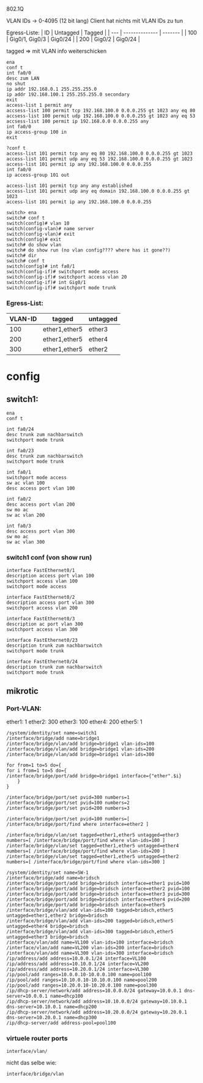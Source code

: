802.1Q

VLAN IDs -> 0-4095 (12 bit lang)
Client hat nichts mit VLAN IDs zu tun

Egress-Liste:
| ID  | Untagged       | Tagged  |
| --- | -------------- | ------- |
| 100 | Gig0/1, Gig0/3 | Gig0/24 |
| 200 | Gig0/2         | Gig0/24 |

tagged => mit VLAN info weiterschicken

~~~cisco
ena
conf t
int fa0/0
desc zum LAN
no shut
ip addr 192.168.0.1 255.255.255.0
ip addr 192.168.100.1 255.255.255.0 secondary
exit
access-list 1 permit any
accsess-list 100 permit tcp 192.168.100.0 0.0.0.255 gt 1023 any eq 80
accsess-list 100 permit udp 192.168.100.0 0.0.0.255 gt 1023 any eq 53
accsess-list 100 permit ip 192.168.0.0 0.0.0.255 any
int fa0/0
ip access-group 100 in
exit

?conf t
access-list 101 permit tcp any eq 80 192.168.100.0 0.0.0.255 gt 1023
access-list 101 permit udp any eq 53 192.168.100.0 0.0.0.255 gt 1023
access-list 101 permit ip any 192.168.100.0 0.0.0.255
int fa0/0
ip access-group 101 out
~~~

~~~cisco
access-list 101 permit tcp any any established
access-list 101 permit udp any eq domain 192.168.100.0 0.0.0.255 gt 1023
access-list 101 permit ip any 192.168.100.0 0.0.0.255
~~~

~~~cisco
switch> ena
switch# conf t
switch(config)# vlan 10
switch(config-vlan)# name server
switch(config-vlan)# exit
switch(config)# exit
switch# do show vlan
switch# do show run (no vlan config???? where has it gone??)
switch# dir
switch# conf t
switch(config)# int fa0/1
switch(config-if)# switchport mode access
switch(config-if)# switchport access vlan 20
switch(config-if)# int Gig0/1
switch(config-if)# switchport mode trunk
~~~

### Egress-List: 
| VLAN-ID | tagged        | untagged |
| ------- | ------------- | -------- |
| 100     | ether1,ether5 | ether3   |
| 200     | ether1,ether5 | ether4   |
| 300     | ether1,ether5 | ether2   |





# config 
## switch1:
~~~cisco
ena
conf t

int fa0/24
desc trunk zum nachbarswitch
switchport mode trunk

int fa0/23
desc trunk zum nachbarswitch
switchport mode trunk

int fa0/1
switchport mode access
sw ac vlan 100
desc access port vlan 100

int fa0/2
desc access port vlan 200
sw mo ac
sw ac vlan 200

int fa0/3
desc access port vlan 300
sw mo ac
sw ac vlan 300
~~~
### switch1 conf (von show run)
~~~cisco
interface FastEthernet0/1
description access port vlan 100
switchport access vlan 100
switchport mode access

interface FastEthernet0/2
description access port vlan 300
switchport access vlan 200

interface FastEthernet0/3
description ac port vlan 300
switchport access vlan 300

interface FastEthernet0/23
description trunk zum nachbarswitch
switchport mode trunk

interface FastEthernet0/24
description trunk zum nachbarswitch
switchport mode trunk
~~~

## mikrotic

### Port-VLAN:
ether1: 1
ether2: 300
ether3: 100
ether4: 200
ether5: 1

~~~mikgrodig
/system/identity/set name=switch1
/interface/bridge/add name=bridge1
/interface/bridge/vlan/add bridge=bridge1 vlan-ids=100
/interface/bridge/vlan/add bridge=bridge1 vlan-ids=200
/interface/bridge/vlan/add bridge=bridge1 vlan-ids=300

for from=1 to=5 do={
for i from=1 to=5 do={
/interface/bridge/port/add bridge=bridge1 interface={"ether".$i}
	}
}

/interface/bridge/port/set pvid=300 numbers=1
/interface/bridge/port/set pvid=100 numbers=2
/interface/bridge/port/set pvid=200 numbers=3

/interface/bridge/port/set pvid=100 numbers=[ /interface/bridge/port/find where interface=ether2 ]

/interface/bridge/vlan/set tagged=ether1,ether5 untagged=ether3 numbers=[ /interface/bridge/port/find where vlan-ids=100 ]
/interface/bridge/vlan/set tagged=ether1,ether5 untagged=ether4 numbers=[ /interface/bridge/port/find where vlan-ids=200 ]
/interface/bridge/vlan/set tagged=ether1,ether5 untagged=ether2 numbers=[ /interface/bridge/port/find where vlan-ids=300 ]
~~~

~~~micgordis
/system/identity/set name=SW-1
/interface/bridge/add name=bridsch
/interface/bridge/port/add bridge=bridsch interface=ether1 pvid=100
/interface/bridge/port/add bridge=bridsch interface=ether2 pvid=100
/interface/bridge/port/add bridge=bridsch interface=ether3 pvid=300
/interface/bridge/port/add bridge=bridsch interface=ether4 pvid=200
/interface/bridge/port/add bridge=bridsch interface=ether5
/interface/bridge/vlan/add vlan-ids=100 tagged=bridsch,ether5 untagged=ether1,ether2 bridge=bridsch
/interface/bridge/vlan/add vlan-ids=200 tagged=bridsch,ether5 untagged=ether4 bridge=bridsch
/interface/bridge/vlan/add vlan-ids=300 tagged=bridsch,ether5 untagged=ether3 bridge=bridsch
/interface/vlan/add name=VL100 vlan-ids=100 interface=bridsch
/interface/vlan/add name=VL200 vlan-ids=200 interface=bridsch
/interface/vlan/add name=VL300 vlan-ids=300 interface=bridsch
/ip/address/add address=10.0.0.1/24 interface=VL100
/ip/address/add address=10.10.0.1/24 interface=VL200
/ip/address/add address=10.20.0.1/24 interface=VL300
/ip/pool/add ranges=10.0.0.10-10.0.0.100 name=pool100
/ip/pool/add ranges=10.10.0.10-10.10.0.100 name=pool200
/ip/pool/add ranges=10.20.0.10-10.20.0.100 name=pool300
/ip/dhcp-server/network/add address=10.0.0.0/24 gateway=10.0.0.1 dns-server=10.0.0.1 name=dhcp100
/ip/dhcp-server/network/add address=10.10.0.0/24 gateway=10.10.0.1 dns-server=10.10.0.1 name=dhcp200
/ip/dhcp-server/network/add address=10.20.0.0/24 gateway=10.20.0.1 dns-server=10.20.0.1 name=dhcp300
/ip/dhcp-server/add address-pool=pool100
~~~
### virtuele router ports
~~~mikrotig
interface/vlan/
~~~

nicht das selbe wie:

~~~mikrotik
interface/bridge/vlan
~~~

